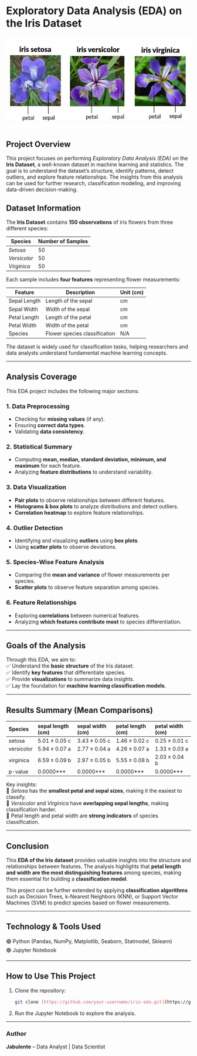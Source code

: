 # **Exploratory Data Analysis (EDA) on the Iris Dataset**  

![species-of-IRIS-flower](Resources/Three-species-of-IRIS-flower(0).jpg)

## **Project Overview**  

This project focuses on performing *Exploratory Data Analysis (EDA)* on the **Iris Dataset**, a well-known dataset in machine learning and statistics. The goal is to understand the dataset’s structure, identify patterns, detect outliers, and explore feature relationships. The insights from this analysis can be used for further research, classification modeling, and improving data-driven decision-making.  

## **Dataset Information**  

The **Iris Dataset** contains **150 observations** of iris flowers from three different species:  

| Species      | Number of Samples |
|-------------|------------------|
| *Setosa*    | 50               |
| *Versicolor*| 50               |
| *Virginica* | 50               |

Each sample includes **four features** representing flower measurements:

| Feature         | Description                           | Unit (cm) |
|---------------|-----------------------------------|----------|
| Sepal Length | Length of the sepal | cm |
| Sepal Width  | Width of the sepal  | cm |
| Petal Length | Length of the petal | cm |
| Petal Width  | Width of the petal  | cm |
| Species      | Flower species classification | N/A |

The dataset is widely used for classification tasks, helping researchers and data analysts understand fundamental machine learning concepts.

---

## **Analysis Coverage**  

This EDA project includes the following major sections:  

### **1. Data Preprocessing**
- Checking for **missing values** (if any).
- Ensuring **correct data types**.
- Validating **data consistency**.

### **2. Statistical Summary**
- Computing **mean, median, standard deviation, minimum, and maximum** for each feature.
- Analyzing **feature distributions** to understand variability.

### **3. Data Visualization**
- **Pair plots** to observe relationships between different features.
- **Histograms & box plots** to analyze distributions and detect outliers.
- **Correlation heatmap** to explore feature relationships.

### **4. Outlier Detection**
- Identifying and visualizing **outliers** using **box plots**.
- Using **scatter plots** to observe deviations.

### **5. Species-Wise Feature Analysis**
- Comparing the **mean and variance** of flower measurements per species.
- **Scatter plots** to observe feature separation among species.

### **6. Feature Relationships**
- Exploring **correlations** between numerical features.
- Analyzing **which features contribute most** to species differentiation.

---

## **Goals of the Analysis**  
Through this EDA, we aim to:  
✅ Understand the **basic structure** of the Iris dataset.  
✅ Identify **key features** that differentiate species.  
✅ Provide **visualizations** to summarize data insights.  
✅ Lay the foundation for **machine learning classification models**.

---

## **Results Summary (Mean Comparisons)**  

| Species     | sepal length (cm)   | sepal width (cm)   | petal length (cm)   | petal width (cm)   |
|:-----------|:--------------------|:-------------------|:--------------------|:-------------------|
| setosa     | 5.01 ± 0.05 c       | 3.43 ± 0.05 c      | 1.46 ± 0.02 c       | 0.25 ± 0.01 c      |
| versicolor | 5.94 ± 0.07 a       | 2.77 ± 0.04 a      | 4.26 ± 0.07 a       | 1.33 ± 0.03 a      |
| virginica  | 6.59 ± 0.09 b       | 2.97 ± 0.05 b      | 5.55 ± 0.08 b       | 2.03 ± 0.04 b      |
| p-value    | 0.0000***           | 0.0000***          | 0.0000***           | 0.0000***          |

Key insights:  
🔹 *Setosa* has the **smallest petal and sepal sizes**, making it the easiest to classify.  
🔹 *Versicolor* and *Virginica* have **overlapping sepal lengths**, making classification harder.  
🔹 Petal length and petal width are **strong indicators** of species classification.

---

## **Conclusion**  
This **EDA of the Iris dataset** provides valuable insights into the structure and relationships between features. The analysis highlights that **petal length and width are the most distinguishing features** among species, making them essential for building a **classification model**.  

This project can be further extended by applying **classification algorithms** such as Decision Trees, k-Nearest Neighbors (KNN), or Support Vector Machines (SVM) to predict species based on flower measurements.  

---

## **Technology & Tools Used**  
🟢 Python (Pandas, NumPy, Matplotlib, Seaborn, Statmodel, Sklearn)  
🟢 Jupyter Notebook 

---

## **How to Use This Project**  
1. Clone the repository:  
   ```bash
   git clone [https://github.com/your-username/iris-eda.git](https://github.com/Jabulente/Exploratory-Data-Analysis-EDA-on-the-Iris-Dataset.git)
   ```

3. Run the Jupyter Notebook to explore the analysis.

---

### **Author**  
**Jabulente** – Data Analyst | Data Scientist

